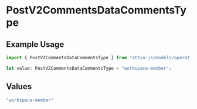 # PostV2CommentsDataCommentsType

## Example Usage

```typescript
import { PostV2CommentsDataCommentsType } from "attio-js/models/operations";

let value: PostV2CommentsDataCommentsType = "workspace-member";
```

## Values

```typescript
"workspace-member"
```
